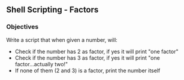 ## Shell Scripting - Factors

### Objectives

Write a script that when given a number, will:

- Check if the number has 2 as factor, if yes it will print "one factor"
- Check if the number has 3 as factor, if yes it will print "one factor...actually two!"
- If none of them (2 and 3) is a factor, print the number itself
